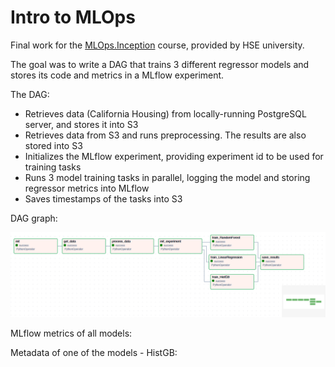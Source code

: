 # Intro to MLOps

Final work for the [MLOps.Inception](https://stepik.org/course/181476/syllabus) course, provided by HSE university.

The goal was to write a DAG that trains 3 different regressor models and stores its code and metrics in a MLflow experiment.

The DAG:
* Retrieves data (California Housing) from locally-running PostgreSQL server, and stores it into S3
* Retrieves data from S3 and runs preprocessing. The results are also stored into S3
* Initializes the MLflow experiment, providing experiment id to be used for training tasks
* Runs 3 model training tasks in parallel, logging the model and storing regressor metrics into MLflow
* Saves timestamps of the tasks into S3 

DAG graph:

![DAG_graph](assets/DAG_graph.png)

MLflow metrics of all models:

Metadata of one of the models - HistGB:
